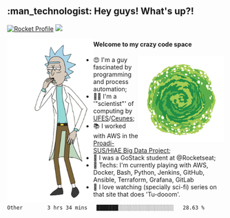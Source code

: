 
<h2> :man_technologist: Hey guys! What's up?!</h2>
                                                                         
[![Rocket Profile](https://img.shields.io/static/v1?label=Rocketseat&message=Profile&colorA=purple&color=black&logo=Rocket&logoColor=white)](https://app.rocketseat.com.br/me/elyabe)
<a href="https://www.linkedin.com/in/elyabe/"><img src="https://img.shields.io/badge/LinkedIn-informational?logo=linkedin"/></a>

<img align='left' src="https://raw.githubusercontent.com/Elyabe/Elyabe/master/images/rick-dancing.gif" width='200'>

                       
#### Welcome to my crazy code space 
<img align='right' src="https://raw.githubusercontent.com/Elyabe/elyabe/master/images/portal-3.gif" width='200'>

- :heart_eyes: I'm a guy fascinated by programming and process automation; 
- :office_worker: I'm a '"scientist"' of computing by [UFES](http://ufes.br)/[Ceunes](http://ceunes.ufes.br);
- :books: I worked with AWS in the [Proadi-SUS/HIAE Big Data Project](https://www.einstein.br/responsabilidade-social/atuacao-com-o-ministerio-da-saude/proadi-sus);
- :rocket: I was a GoStack student at @Rocketseat;
- :green_heart: Techs: I'm currently playing with AWS, Docker, Bash, Python, Jenkins, GitHub, Ansible, Terraform, Grafana, GitLab
- :movie_camera: I love watching (specially sci-fi) series on that site that does 'Tu-dooom'.

<!--START_SECTION:waka-->

```text
Other        3 hrs 34 mins   ███████░░░░░░░░░░░░░░░░░░   28.63 %
```

<!--END_SECTION:waka-->
